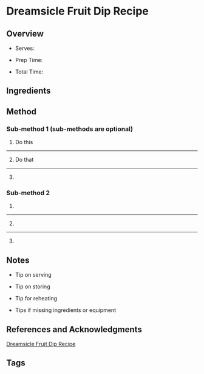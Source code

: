 # Dreamsicle Fruit Dip Recipe

## Overview

- Serves:

- Prep Time:

- Total Time:

## Ingredients



## Method

### Sub-method 1 (sub-methods are optional)

1. Do this
---
2. Do that
---
3.

### Sub-method 2

1.
---
2.
---
3.

## Notes

- Tip on serving

- Tip on storing

- Tip for reheating

- Tips if missing ingredients or equipment

## References and Acknowledgments

[Dreamsicle Fruit Dip Recipe](http://www.mybakingaddiction.com/dreamsicle-fruit-dip-recipe/)

## Tags


